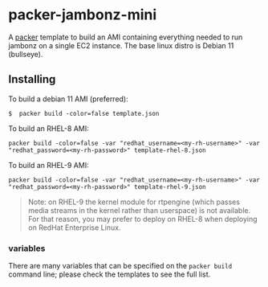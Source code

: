# packer-jambonz-mini

A [packer](https://www.packer.io/) template to build an AMI containing everything needed to run jambonz on a single EC2 instance.  The base linux distro is Debian 11 (bullseye).

## Installing 

To build a debian 11 AMI (preferred):
```
$  packer build -color=false template.json
```

To build an RHEL-8 AMI:
```
packer build -color=false -var "redhat_username=<my-rh-username>" -var "redhat_password=<my-rh-password>" template-rhel-8.json
```

To build an RHEL-9 AMI:
```
packer build -color=false -var "redhat_username=<my-rh-username>" -var "redhat_password=<my-rh-password>" template-rhel-9.json
```
> Note: on RHEL-9 the kernel module for rtpengine (which passes media streams in the kernel rather than userspace) is not available.  For that reason, you may prefer to deploy on RHEL-8 when deploying on RedHat Enterprise Linux.

### variables
There are many variables that can be specified on the `packer build` command line; please check the templates to see the full list.

